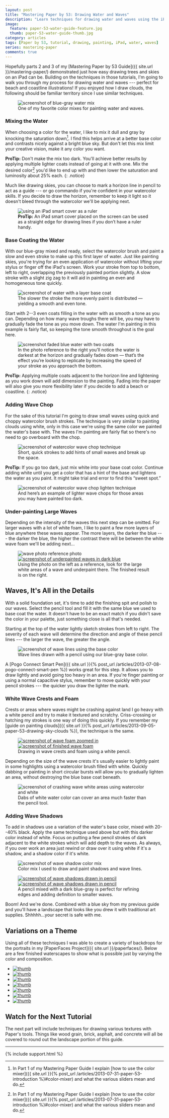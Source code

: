 ```yaml
---
layout: post
title: "Mastering Paper by 53: Drawing Water and Waves"
description: "Learn techniques for drawing water and waves using the iPad app Paper by 53."
image: 
  feature: paper-53-water-guide-feature.jpg
  thumb: paper-53-water-guide-thumb.jpg
category: articles
tags: [Paper by 53, tutorial, drawing, painting, iPad, water, waves]
series: mastering-paper
comments: true
---
```


Hopefully parts 2 and 3 of my [Mastering Paper by 53 Guide]({{ site.url }}/mastering-paper/) demonstrated just how easy drawing trees and skies on an iPad can be. Building on the techniques in those tutorials, I'm going to walk you through my process for drawing water and waves --- perfect for beach and coastline illustrations! If you enjoyed how I draw clouds, the following should be familiar territory since I use similar techniques.

<figure>
	<img src="{{ site.url }}/images/paper-53-water-color-mix.jpg" alt="screenshot of blue-gray water mix">
	<figcaption>One of my favorite color mixes for painting water and waves.</figcaption>
</figure>

### Mixing the Water

When choosing a color for the water, I like to mix it dull and gray by knocking the saturation down[^mixer]. I find this helps arrive at a better base color and contrasts nicely against a bright blue sky. But don't let this mix limit your creative vision, make it any color you want.

**ProTip:** Don't make the mix too dark. You'll achieve better results by applying multiple lighter coats instead of going at it with one. Mix the desired color[^mixer] you'd like to end up with and then lower the saturation and luminosity about 25% each.
{: .notice}

[^mixer]: In Part 1 of my Mastering Paper Guide I explain [how to use the color mixer]({{ site.url }}{% post_url /articles/2013-07-31-paper-53-introduction %}#color-mixer) and what the various sliders mean and do.

Much like drawing skies, you can choose to mark a horizon line in pencil to act as a guide --- or go commando if you're confident in your watercolor skills. If you decide to draw the horizon, remember to keep it light so it doesn't bleed through the watercolor we'll be applying next.

<figure>
	<img src="{{ site.url }}/images/paper-53-smart-cover-rule.jpg" alt="using an iPad smart cover as a ruler">
	<figcaption><strong>ProTip:</strong> An iPad smart cover placed on the screen can be used as a straight edge for drawing lines if you don&rsquo;t have a ruler handy.</figcaption>
</figure>

### Base Coating the Water

With our blue-gray mixed and ready, select the watercolor brush and paint a slow and even stroke to make up this first layer of water. Just like painting skies, you're trying for an even application of watercolor without lifting your stylus or finger off the iPad's screen. Work your stroke from top to bottom, left to right, overlapping the previously painted portion slightly. A slow stroke with a slight zig zag to it will aid in painting an even and homogeneous tone quickly.

<figure>
	<img src="{{ site.url }}/images/paper-53-water-base-coat.jpg" alt="screenshot of water with a layer base coat">
	<figcaption>The slower the stroke the more evenly paint is distributed &#8212; yielding a smooth and even tone.</figcaption>
</figure>

Start with 2--3 even coats filling in the water with as smooth a tone as you can. Depending on how many wave troughs there will be, you may have to gradually fade the tone as you move down. The water I'm painting in this example is fairly flat, so keeping the tone smooth throughout is the goal here.

<figure>
	<img src="{{ site.url }}/images/paper-53-water-fade-reference.jpg" alt="screenshot faded blue water with two coats">
	<figcaption>In the photo reference to the right you&rsquo;ll notice the water is darkest at the horizon and gradually fades down &#8212; that&rsquo;s the effect you&rsquo;re looking to replicate by increasing the speed of your stroke as you approach the bottom.</figcaption>
</figure>

**ProTip:** Applying multiple coats adjacent to the horizon line and lightening as you work down will add dimension to the painting. Fading into the paper will also give you more flexibility later if you decide to add a beach or coastline.
{: .notice}

### Adding Wave Chop

For the sake of this tutorial I'm going to draw small waves using quick and choppy watercolor brush strokes. The technique is very similar to painting clouds using white, only in this case we're using the same color we painted the water's base with. The waves I'm painting are fairly flat so there's no need to go overboard with the chop.

<figure>
	<img src="{{ site.url }}/images/paper-53-wave-chop-dark.jpg" alt="screenshot of watercolor wave chop technique">
	<figcaption>Short, quick strokes to add hints of small waves and break up the space.</figcaption>
</figure>

<div class="notice">
<p><strong>ProTip:</strong> If you go too dark, just mix white into your base coat color. Continue adding white until you get a color that has a hint of the base and lightens the water as you paint. It might take trial and error to find this &ldquo;sweet spot.&rdquo;</p>
<figure>
	<img src="{{ site.url }}/images/paper-53-wave-chop-light.jpg" alt="screenshot of watercolor wave chop lighten technique">
	<figcaption>And here&rsquo;s an example of lighter wave chops for those areas you may have painted too dark.</figcaption>
</figure>
</div><!-- /.notice -->

### Under-painting Large Waves

Depending on the intensity of the waves this next step can be omitted. For larger waves with a lot of white foam, I like to paint a few more layers of blue anywhere these waves appear. The more layers, the darker the blue --- the darker the blue, the higher the contrast there will be between the white wave foam we'll be adding next...

<figure class="half">
	<img src="{{ site.url }}/images/paper-53-waves-photo.jpg" alt="wave photo reference photo">
	<a href="{{ site.url }}/images/paper-53-waves-underpainting-lg.jpg"><img src="{{ site.url }}/images/paper-53-waves-underpainting.jpg" alt="screenshot of underpainted waves in dark blue"></a>
	<figcaption>Using the photo on the left as a reference, look for the large white areas of a wave and underpaint there. The finished result is on the right.</figcaption>
</figure>

## Waves, It's All in the Details

With a solid foundation set, it's time to add the finishing spit and polish to our waves. Select the pencil tool and fill it with the same blue we used to base coat the water. It doesn't have to be an exact match if you didn't save the color in your palette, just something close is all that's needed.

Starting at the top of the water lightly sketch strokes from left to right. The severity of each wave will determine the direction and angle of these pencil lines --- the larger the wave, the greater the angle.

<figure>
	<img src="{{ site.url }}/images/paper-53-wave-lines-blue.jpg" alt="screenshot of wave lines using the base color">
	<figcaption>Wave lines drawn with a pencil using our blue-gray base color.</figcaption>
</figure>

A [Pogo Connect Smart Pen]({{ site.url }}{% post_url /articles/2013-07-08-pogo-connect-smart-pen %}) works great for this step. It allows you to draw lightly and avoid going too heavy in an area. If you're finger painting or using a normal capacitive stylus, remember to move quickly with your pencil strokes --- the quicker you draw the lighter the mark.

### White Wave Crests and Foam

Crests or areas where waves might be crashing against land I go heavy with a white pencil and try to make it textured and scratchy. Criss-crossing or hatching my strokes is one way of doing this quickly. If you remember my [guide on painting clouds]({{ site.url }}{% post_url /articles/2013-09-05-paper-53-drawing-sky-clouds %}), the technique is the same.

<figure class="half">
	<a href="{{ site.url }}/images/paper-53-white-foam-detail-lg.jpg"><img src="{{ site.url }}/images/paper-53-white-foam-detail.jpg" alt="screenshot of wave foam zoomed in"></a>
	<a href="{{ site.url }}/images/paper-53-white-foam-lg.jpg"><img src="{{ site.url }}/images/paper-53-white-foam.jpg" alt="screenshot of finished wave foam"></a>
	<figcaption>Drawing in wave crests and foam using a white pencil.</figcaption>
</figure>

Depending on the size of the wave crests it's usually easier to lightly paint in some highlights using a watercolor brush filled with white. Quickly dabbing or painting in short circular bursts will allow you to gradually lighten an area, without destroying the blue base coat beneath.

<figure>
	<img src="{{ site.url }}/images/paper-53-wave-foam-brush.jpg" alt="screenshot of crashing wave white areas using watercolor and white">
	<figcaption>Dabs of white water color can cover an area much faster than the pencil tool.</figcaption>
</figure>

### Adding Wave Shadows

To add in shadows use a variation of the water's base color, mixed with 20--40% black. Apply the same technique used above but with this darker color instead of white. Focus on putting a few pencil strokes of dark adjacent to the white strokes which will add depth to the waves. As always, if you over work an area just rewind or draw over it using white if it's a shadow, and a shadow color if it's white.

<figure>
	<img src="{{ site.url }}/images/paper-53-wave-shadow-mix.jpg" alt="screenshot of wave shadow color mix">
	<figcaption>Color mix I used to draw and paint shadows and wave lines.</figcaption>
</figure>

<figure class="half">
	<a href="{{ site.url }}/images/paper-53-wave-shadows-zoom-lg.jpg"><img src="{{ site.url }}/images/paper-53-wave-shadows-zoom.jpg" alt="screenshot of wave shadows drawn in pencil"></a>
	<a href="{{ site.url }}/images/paper-53-wave-shadows-lg.jpg"><img src="{{ site.url }}/images/paper-53-wave-shadows.jpg" alt="screenshot of wave shadows drawn in pencil"></a>
	<figcaption>A pencil mixed with a dark blue-gray is perfect for refining edges and adding definition to smaller waves.</figcaption>
</figure>

Boom! And we're done. Combined with a blue sky from my previous guide and you'll have a landscape that looks like you drew it with traditional art supplies. Shhhhh...your secret is safe with me.

## Variations on a Theme

Using all of these techniques I was able to create a variety of backdrops for the portraits in my [PaperFaces Project]({{ site.url }}/paperfaces/). Below are a few finished waterscapes to show what is possible just by varying the color and composition.

<ul class="recent-grid unstyled-list">
  <li><a href="{{ site.url }}{% post_url /paperfaces/2013-09-03-andrewbrewer-portrait %}"><img src="{{ site.url }}/images/paperfaces-andrewbrewer-twitter-150.jpg" alt="thumb" /></a></li>
  <li><a href="{{ site.url }}{% post_url /paperfaces/2013-07-29-sbrolins-portrait %}"><img src="{{ site.url }}/images/paperfaces-sbrolins-twitter-150.jpg" alt="thumb" /></a></li>
  <li><a href="{{{ site.url }}{% post_url /paperfaces/2013-05-31-bradersk8r-portrait %}"><img src="{{ site.url }}/images/paperfaces-bradersk8r-twitter-150.jpg" alt="thumb" /></a></li>
  <li><a href="{{ site.url }}{% post_url /paperfaces/2013-05-08-iron-man-portrait %}"><img src="{{ site.url }}/images/paperfaces-iron-man-3-150.jpg" alt="thumb" /></a></li>
  <li><a href="{{ site.url }}{% post_url /paperfaces/2013-03-15-agentkyle-portrait %}"><img src="{{ site.url }}/images/paperfaces-agentkyle-twitter-150.jpg" alt="thumb" /></a></li>
  <li><a href="{{ site.url }}{% post_url /paperfaces/2013-01-25-jamesonroot-portrait %}"><img src="{{ site.url }}/images/paperfaces-jamesonroot-twitter-150.jpg" alt="thumb" /></a></li>
  <li><a href="{{ site.url }}{% post_url /paperfaces/2013-01-10-aaronrustad-portrait %}"><img src="{{ site.url }}/images/paperfaces-aaronrustad-twitter-150.jpg" alt="thumb" /></a></li>
</ul>

## Watch for the Next Tutorial

The next part will include techniques for drawing various textures with Paper's tools. Things like wood grain, brick, asphalt, and concrete will all be covered to round out the landscape portion of this guide.

---

{% include support.html %}